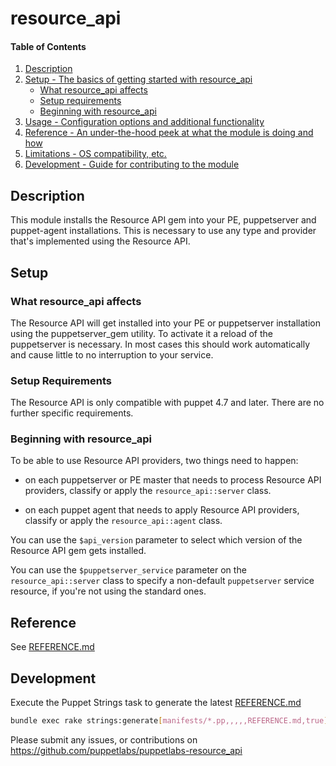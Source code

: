 
# resource_api

#### Table of Contents

1. [Description](#description)
2. [Setup - The basics of getting started with resource_api](#setup)
    * [What resource_api affects](#what-resource_api-affects)
    * [Setup requirements](#setup-requirements)
    * [Beginning with resource_api](#beginning-with-resource_api)
3. [Usage - Configuration options and additional functionality](#usage)
4. [Reference - An under-the-hood peek at what the module is doing and how](#reference)
5. [Limitations - OS compatibility, etc.](#limitations)
6. [Development - Guide for contributing to the module](#development)

## Description

This module installs the Resource API gem into your PE, puppetserver and
puppet-agent installations. This is necessary to use any type and provider that's implemented using the Resource API.

## Setup

### What resource_api affects

The Resource API will get installed into your PE or puppetserver installation
using the puppetserver_gem utility. To activate it a reload of the puppetserver
is necessary. In most cases this should work automatically and cause little to
no interruption to your service.

### Setup Requirements

The Resource API is only compatible with puppet 4.7 and later. There are no
further specific requirements.

### Beginning with resource_api

To be able to use Resource API providers, two things need to happen:

* on each puppetserver or PE master that needs to process Resource API providers, classify or apply the `resource_api::server` class.

* on each puppet agent that needs to apply Resource API providers, classify or apply the `resource_api::agent` class.

You can use the `$api_version` parameter to select which version of the Resource API gem gets installed.

You can use the `$puppetserver_service` parameter on the `resource_api::server` class to specify a non-default `puppetserver` service resource, if you're not using the standard ones.

## Reference

See [REFERENCE.md](https://github.com/puppetlabs/puppetlabs-resource_api/blob/master/REFERENCE.md)

## Development

Execute the Puppet Strings task to generate the latest [REFERENCE.md](https://github.com/puppetlabs/puppetlabs-resource_api/blob/master/REFERENCE.md)

 ``` bash
 bundle exec rake strings:generate[manifests/*.pp,,,,,REFERENCE.md,true]
 ```

Please submit any issues, or contributions on https://github.com/puppetlabs/puppetlabs-resource_api
